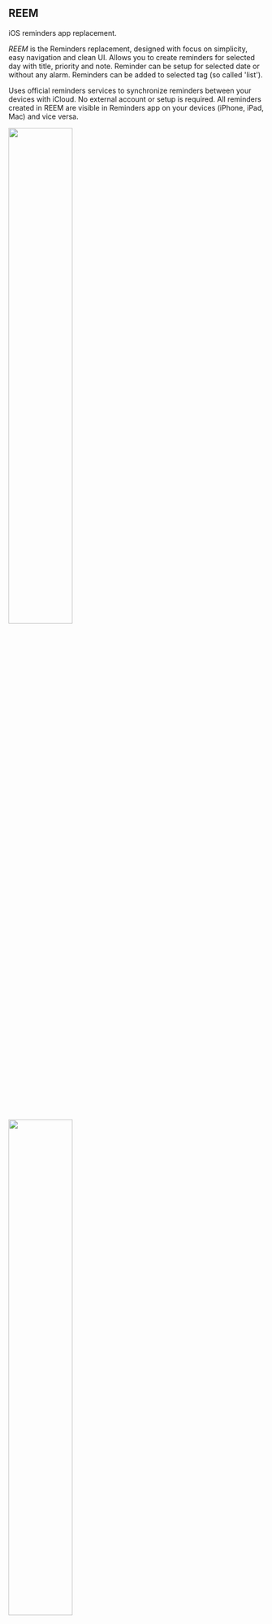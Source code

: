 ## REEM
iOS reminders app replacement.

_REEM_
is the Reminders replacement, designed with focus on simplicity, easy navigation and clean UI. Allows you to create reminders for selected day with title, priority and note. Reminder can be setup for selected date or without any alarm. Reminders can be added to selected tag (so called 'list').

Uses official reminders services to synchronize reminders between your devices with iCloud. No external account or setup is required. All reminders created in REEM are visible in Reminders app on your devices (iPhone, iPad, Mac) and vice versa.


<img src="https://user-images.githubusercontent.com/3949132/176667546-094a424e-b717-4154-ab19-3aefe8435159.png" width=50%>
<img src="https://user-images.githubusercontent.com/3949132/176667567-e2a8a023-2ddd-4417-8b1e-0633cece1892.png" width=50%>
<img src="https://user-images.githubusercontent.com/3949132/176667582-76588f84-cc0f-4ace-a3cc-790e64edbe1c.png" width=50%>
<img src="https://user-images.githubusercontent.com/3949132/176667601-4fb800b1-8332-4466-b02d-434ce24c10b8.png" width=50%>

